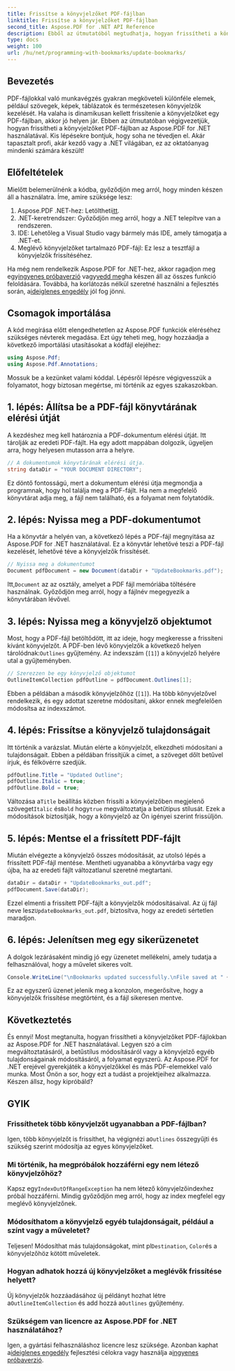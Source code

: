 ```yaml
---
title: Frissítse a könyvjelzőket PDF-fájlban
linktitle: Frissítse a könyvjelzőket PDF-fájlban
second_title: Aspose.PDF for .NET API Reference
description: Ebből az útmutatóból megtudhatja, hogyan frissítheti a könyvjelzőket PDF-fájlokban az Aspose.PDF for .NET használatával. Tökéletes azoknak a fejlesztőknek, akik hatékonyan szeretnék módosítani a PDF-könyvjelzőket.
type: docs
weight: 100
url: /hu/net/programming-with-bookmarks/update-bookmarks/
---
```

## Bevezetés

PDF-fájlokkal való munkavégzés gyakran megköveteli különféle elemek, például szövegek, képek, táblázatok és természetesen könyvjelzők kezelését. Ha valaha is dinamikusan kellett frissítenie a könyvjelzőket egy PDF-fájlban, akkor jó helyen jár. Ebben az útmutatóban végigvezetjük, hogyan frissítheti a könyvjelzőket PDF-fájlban az Aspose.PDF for .NET használatával. Kis lépésekre bontjuk, hogy soha ne tévedjen el. Akár tapasztalt profi, akár kezdő vagy a .NET világában, ez az oktatóanyag mindenki számára készült!

## Előfeltételek

Mielőtt belemerülnénk a kódba, győződjön meg arról, hogy minden készen áll a használatra. Íme, amire szüksége lesz:

1.  Aspose.PDF .NET-hez: Letöltheti[itt](https://releases.aspose.com/pdf/net/).
2. .NET-keretrendszer: Győződjön meg arról, hogy a .NET telepítve van a rendszeren.
3. IDE: Lehetőleg a Visual Studio vagy bármely más IDE, amely támogatja a .NET-et.
4. Meglévő könyvjelzőket tartalmazó PDF-fájl: Ez lesz a tesztfájl a könyvjelzők frissítéséhez.

 Ha még nem rendelkezik Aspose.PDF for .NET-hez, akkor ragadjon meg egy[ingyenes próbaverzió](https://releases.aspose.com/) vagy[vedd meg](https://purchase.aspose.com/buy)ha készen áll az összes funkció feloldására. Továbbá, ha korlátozás nélkül szeretné használni a fejlesztés során, a[ideiglenes engedély](https://purchase.aspose.com/temporary-license/) jól fog jönni.

## Csomagok importálása

A kód megírása előtt elengedhetetlen az Aspose.PDF funkciók eléréséhez szükséges névterek megadása. Ezt úgy teheti meg, hogy hozzáadja a következő importálási utasításokat a kódfájl elejéhez:

```csharp
using Aspose.Pdf;
using Aspose.Pdf.Annotations;
```

Mossuk be a kezünket valami kóddal. Lépésről lépésre végigvesszük a folyamatot, hogy biztosan megértse, mi történik az egyes szakaszokban.

## 1. lépés: Állítsa be a PDF-fájl könyvtárának elérési útját

A kezdéshez meg kell határoznia a PDF-dokumentum elérési útját. Itt tárolják az eredeti PDF-fájlt. Ha egy adott mappában dolgozik, ügyeljen arra, hogy helyesen mutasson arra a helyre.

```csharp
// A dokumentumok könyvtárának elérési útja.
string dataDir = "YOUR DOCUMENT DIRECTORY";
```

Ez döntő fontosságú, mert a dokumentum elérési útja megmondja a programnak, hogy hol találja meg a PDF-fájlt. Ha nem a megfelelő könyvtárat adja meg, a fájl nem található, és a folyamat nem folytatódik.

## 2. lépés: Nyissa meg a PDF-dokumentumot

Ha a könyvtár a helyén van, a következő lépés a PDF-fájl megnyitása az Aspose.PDF for .NET használatával. Ez a könyvtár lehetővé teszi a PDF-fájl kezelését, lehetővé téve a könyvjelzők frissítését.

```csharp
// Nyissa meg a dokumentumot
Document pdfDocument = new Document(dataDir + "UpdateBookmarks.pdf");
```

 Itt,`Document` az az osztály, amelyet a PDF fájl memóriába töltésére használnak. Győződjön meg arról, hogy a fájlnév megegyezik a könyvtárában lévővel. 

## 3. lépés: Nyissa meg a könyvjelző objektumot

 Most, hogy a PDF-fájl betöltődött, itt az ideje, hogy megkeresse a frissíteni kívánt könyvjelzőt. A PDF-ben lévő könyvjelzők a következő helyen tárolódnak:`Outlines` gyűjtemény. Az indexszám (`[1]`) a könyvjelző helyére utal a gyűjteményben.

```csharp
// Szerezzen be egy könyvjelző objektumot
OutlineItemCollection pdfOutline = pdfDocument.Outlines[1];
```

Ebben a példában a második könyvjelzőhöz (`[1]`). Ha több könyvjelzővel rendelkezik, és egy adottat szeretne módosítani, akkor ennek megfelelően módosítsa az indexszámot.

## 4. lépés: Frissítse a könyvjelző tulajdonságait

Itt történik a varázslat. Miután elérte a könyvjelzőt, elkezdheti módosítani a tulajdonságait. Ebben a példában frissítjük a címet, a szöveget dőlt betűvel írjuk, és félkövérre szedjük.

```csharp
pdfOutline.Title = "Updated Outline";
pdfOutline.Italic = true;
pdfOutline.Bold = true;
```

 Változása a`Title` beállítás közben frissíti a könyvjelzőben megjelenő szöveget`Italic` és`Bold` hogy`true` megváltoztatja a betűtípus stílusát. Ezek a módosítások biztosítják, hogy a könyvjelző az Ön igényei szerint frissüljön.

## 5. lépés: Mentse el a frissített PDF-fájlt

Miután elvégezte a könyvjelző összes módosítását, az utolsó lépés a frissített PDF-fájl mentése. Mentheti ugyanabba a könyvtárba vagy egy újba, ha az eredeti fájlt változatlanul szeretné megtartani.

```csharp
dataDir = dataDir + "UpdateBookmarks_out.pdf";
pdfDocument.Save(dataDir);
```

 Ezzel elmenti a frissített PDF-fájlt a könyvjelzők módosításaival. Az új fájl neve lesz`UpdateBookmarks_out.pdf`, biztosítva, hogy az eredeti sértetlen maradjon.

## 6. lépés: Jelenítsen meg egy sikerüzenetet

A dolgok lezárásaként mindig jó egy üzenetet mellékelni, amely tudatja a felhasználóval, hogy a művelet sikeres volt.

```csharp
Console.WriteLine("\nBookmarks updated successfully.\nFile saved at " + dataDir);
```

Ez az egyszerű üzenet jelenik meg a konzolon, megerősítve, hogy a könyvjelzők frissítése megtörtént, és a fájl sikeresen mentve.

## Következtetés

És ennyi! Most megtanulta, hogyan frissítheti a könyvjelzőket PDF-fájlokban az Aspose.PDF for .NET használatával. Legyen szó a cím megváltoztatásáról, a betűstílus módosításáról vagy a könyvjelző egyéb tulajdonságainak módosításáról, a folyamat egyszerű. Az Aspose.PDF for .NET erejével gyerekjáték a könyvjelzőkkel és más PDF-elemekkel való munka. Most Önön a sor, hogy ezt a tudást a projektjeihez alkalmazza. Készen állsz, hogy kipróbáld?

## GYIK

### Frissíthetek több könyvjelzőt ugyanabban a PDF-fájlban?  
 Igen, több könyvjelzőt is frissíthet, ha végignézi a`Outlines` összegyűjti és szükség szerint módosítja az egyes könyvjelzőket.

### Mi történik, ha megpróbálok hozzáférni egy nem létező könyvjelzőhöz?  
 Kapsz egy`IndexOutOfRangeException` ha nem létező könyvjelzőindexhez próbál hozzáférni. Mindig győződjön meg arról, hogy az index megfelel egy meglévő könyvjelzőnek.

### Módosíthatom a könyvjelző egyéb tulajdonságait, például a színt vagy a műveletet?  
 Teljesen! Módosíthat más tulajdonságokat, mint pl`Destination`, `Color`és a könyvjelzőhöz kötött műveletek.

### Hogyan adhatok hozzá új könyvjelzőket a meglévők frissítése helyett?  
 Új könyvjelzők hozzáadásához új példányt hozhat létre a`OutlineItemCollection` és add hozzá a`Outlines` gyűjtemény.

### Szükségem van licencre az Aspose.PDF for .NET használatához?  
 Igen, a gyártási felhasználáshoz licencre lesz szüksége. Azonban kaphat a[ideiglenes engedély](https://purchase.aspose.com/temporary-license/) fejlesztési célokra vagy használja a[ingyenes próbaverzió](https://releases.aspose.com/).